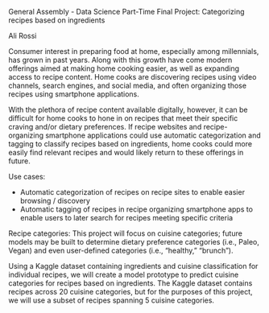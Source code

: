 General Assembly - Data Science Part-Time
Final Project: Categorizing recipes based on ingredients

Ali Rossi

Consumer interest in preparing food at home, especially among millennials, has grown in past years. Along with this growth have come modern offerings aimed at making home cooking easier, as well as expanding access to recipe content. Home cooks are discovering recipes using video channels, search engines, and social media, and often organizing those recipes using smartphone applications.

With the plethora of recipe content available digitally, however, it can be difficult for home cooks to hone in on recipes that meet their specific craving and/or dietary preferences. If recipe websites and recipe-organizing smartphone applications could use automatic categorization and tagging to classify recipes based on ingredients, home cooks could more easily find relevant recipes and would likely return to these offerings in future.

Use cases:
- Automatic categorization of recipes on recipe sites to enable easier browsing / discovery
- Automatic tagging of recipes in recipe organizing smartphone apps to enable users to later search for recipes meeting specific criteria

Recipe categories: This project will focus on cuisine categories; future models may be built to determine dietary preference categories (i.e., Paleo, Vegan) and even user-defined categories (i.e., “healthy,” “brunch”).

Using a Kaggle dataset containing ingredients and cuisine classification for individual recipes, we will create a model prototype to predict cuisine categories for recipes based on ingredients. The Kaggle dataset contains recipes across 20 cuisine categories, but for the purposes of this project, we will use a subset of recipes spanning 5 cuisine categories.
